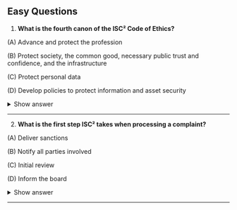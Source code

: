 ## Easy Questions ##

1. **What is the fourth canon of the ISC² Code of Ethics?**
   
(A) Advance and protect the profession

(B) Protect society, the common good, necessary public trust and confidence, and the infrastructure

(C) Protect personal data

(D) Develop policies to protect information and asset security

<details>
  <summary>Show answer</summary>

   **Correct Answer: (A)**

The fourth canon of the ISC² Code of Ethics compels certified professionals to champion the information security field by promoting best practices, mentoring others, refraining from actions that could harm its reputation, and maintaining their own competence. This commitment ensures the integrity and trustworthiness of the profession overall.

Find out more here: ([1.1.1 ISC2 Code of Professional Ethics](https://github.com/lorenzoleonelli/CISSP-Zero-to-Hero/blob/main/DOMAIN1%3A%20Security%20and%20Risk%20Management/1.01%20Understand%2C%20adhere%20to%2C%20and%20promote%20professional%20ethics.md#111-isc2-code-of-professional-ethics))
</details>

---

2. **What is the first step ISC² takes when processing a complaint?**
   
(A) Deliver sanctions

(B) Notify all parties involved

(C) Initial review

(D) Inform the board

<details>
  <summary>Show answer</summary>

   **Correct Answer: (C)**

When ISC² receives a complaint lodged against a member, the first action is the Initial review. During this phase, the Professional Conduct (Ethics) Committee assesses whether the complaint meets the basic submission criteria—such as being in writing, specifying which Ethical Canon is involved, and providing sufficient evidence. This review determines whether the complaint can move forward into a full investigation or should be dismissed at the outset. This preliminary scrutiny ensures that only well-founded and documented allegations are pursued further

Find out more here: ([1.1.1 ISC2 Code of Professional Ethics](https://github.com/lorenzoleonelli/CISSP-Zero-to-Hero/blob/main/DOMAIN1%3A%20Security%20and%20Risk%20Management/1.01%20Understand%2C%20adhere%20to%2C%20and%20promote%20professional%20ethics.md#111-isc2-code-of-professional-ethics))
</details>

---

